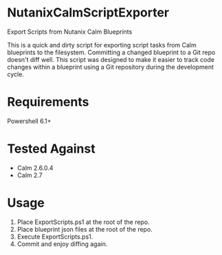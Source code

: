 # NutanixCalmScriptExporter
Export Scripts from Nutanix Calm Blueprints

This is a quick and dirty script for exporting script tasks from Calm blueprints to the filesystem. Committing a changed blueprint to a Git repo doesn't diff well. This script was designed to make it easier to track code changes within a blueprint using a Git repository during the development cycle. 

# Requirements
Powershell 6.1+

# Tested Against
* Calm 2.6.0.4
* Calm 2.7

# Usage
1. Place ExportScripts.ps1 at the root of the repo.
2. Place blueprint json files at the root of the repo.
3. Execute ExportScripts.ps1.
4. Commit and enjoy diffing again.
